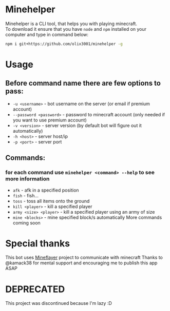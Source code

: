 # Minehelper
Minehelper is a CLI tool, that helps you with playing minecraft.<br>
To download it ensure that you have `node` and `npm` installed on your computer and type in command below:
```sh
npm i git+https://github.com/olix3001/minehelper -g
```
# Usage
## Before command name there are few options to pass:
- `-u <username>` - bot username on the server (or email if premium account)
- `--password <password>` - password to minecraft account (only needed if you want to use premium account)
- `-v <version>` - server version (by default bot will figure out it automatically)
- `-h <host>` - server host/ip
- `-p <port>` - server port

## Commands:
### for each command use `minehelper <command> --help` to see more information
- `afk` - afk in a specified position
- `fish` - fish...
- `toss` - toss all items onto the ground
- `kill <player>` - kill a specified player
- `army <size> <player>` - kill a specified player using an army of size
- `mine <blocks>` - mine specified block/s automatically
More commands coming soon


# Special thanks
This bot uses [Mineflayer](https://github.com/PrismarineJS/mineflayer) project to communicate with minecraft
Thanks to @kamack38 for mental support and encouraging me to publish this app ASAP

# DEPRECATED
This project was discontinued because I'm lazy :D
